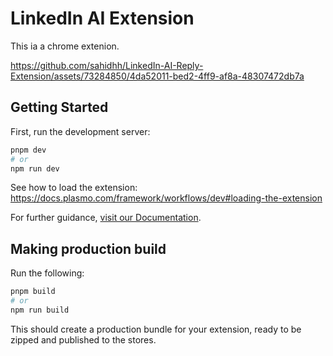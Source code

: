 # LinkedIn AI Extension

This ia a chrome extenion.

https://github.com/sahidhh/LinkedIn-AI-Reply-Extension/assets/73284850/4da52011-bed2-4ff9-af8a-48307472db7a

## Getting Started

First, run the development server:

```bash
pnpm dev
# or
npm run dev
```

See how to load the extension: https://docs.plasmo.com/framework/workflows/dev#loading-the-extension

For further guidance, [visit our Documentation](https://docs.plasmo.com/).

## Making production build

Run the following:

```bash
pnpm build
# or
npm run build
```

This should create a production bundle for your extension, ready to be zipped and published to the stores.